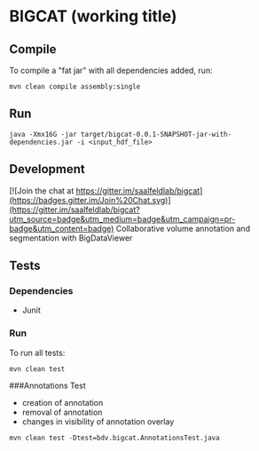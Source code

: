 # BIGCAT (working title)

## Compile

To compile a "fat jar" with all dependencies added, run:

```shell
mvn clean compile assembly:single
```

## Run

```shell
java -Xmx16G -jar target/bigcat-0.0.1-SNAPSHOT-jar-with-dependencies.jar -i <input_hdf_file>
```

## Development

[![Join the chat at https://gitter.im/saalfeldlab/bigcat](https://badges.gitter.im/Join%20Chat.svg)](https://gitter.im/saalfeldlab/bigcat?utm_source=badge&utm_medium=badge&utm_campaign=pr-badge&utm_content=badge)
Collaborative volume annotation and segmentation with BigDataViewer

## Tests

### Dependencies
* Junit

### Run

To run all tests:
```
mvn clean test
```

###Annotations Test

* creation of annotation
* removal of annotation
* changes in visibility of annotation overlay

```
mvn clean test -Dtest=bdv.bigcat.AnnotationsTest.java
```

